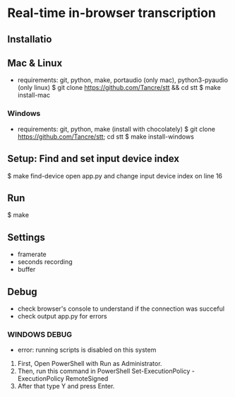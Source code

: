 # Real-time in-browser transcription

## Installatio

## Mac & Linux
- requirements: git, python, make, portaudio (only mac), python3-pyaudio (only linux)
$ git clone https://github.com/Tancre/stt && cd stt
$ make install-mac

### Windows
- requirements: git, python, make (install with chocolately)
$ git clone https://github.com/Tancre/stt; cd stt
$ make install-windows

## Setup: Find and set input device index
$ make find-device
open app.py and change input device index on line 16

## Run 
$ make

## Settings
- framerate
- seconds recording
- buffer

## Debug
- check browser's console to understand if the connection was succeful
- check output app.py for errors

### WINDOWS DEBUG

- error: running scripts is disabled on this system
1. First, Open PowerShell with Run as Administrator.
2. Then, run this command in PowerShell
	Set-ExecutionPolicy -ExecutionPolicy RemoteSigned
3. After that type Y and press Enter.